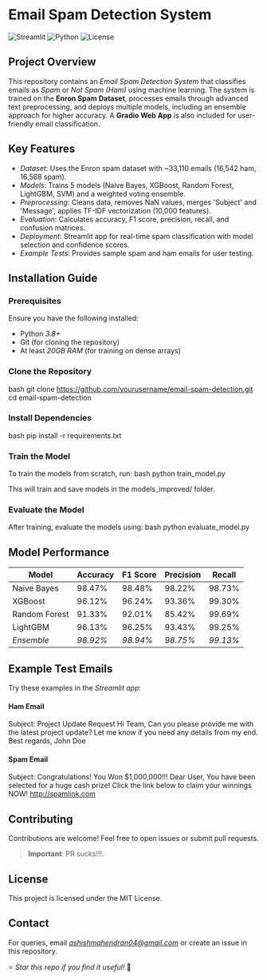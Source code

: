 # Email Spam Detection System

![Streamlit](https://img.shields.io/badge/Streamlit-App-blue.svg) ![Python](https://img.shields.io/badge/Python-3.8+-green.svg) ![License](https://img.shields.io/badge/License-MIT-yellow.svg)

## Project Overview
This repository contains an *Email Spam Detection System* that classifies emails as *Spam* or *Not Spam (Ham)* using machine learning. The system is trained on the **Enron Spam Dataset**, processes emails through advanced text preprocessing, and deploys multiple models, including an ensemble approach for higher accuracy. A **Gradio Web App** is also included for user-friendly email classification.

## Key Features
- *Dataset*: Uses the Enron spam dataset with ~33,110 emails (16,542 ham, 16,568 spam).
- *Models*: Trains 5 models (Naive Bayes, XGBoost, Random Forest, LightGBM, SVM) and a weighted voting ensemble.
- *Preprocessing*: Cleans data, removes NaN values, merges 'Subject' and 'Message', applies TF-IDF vectorization (10,000 features).
- *Evaluation*: Calculates accuracy, F1 score, precision, recall, and confusion matrices.
- *Deployment*: Streamlit app for real-time spam classification with model selection and confidence scores.
- *Example Tests*: Provides sample spam and ham emails for user testing.


## Installation Guide

### Prerequisites
Ensure you have the following installed:
- Python *3.8+*
- Git (for cloning the repository)
- At least *20GB RAM* (for training on dense arrays)

### Clone the Repository
bash
git clone https://github.com/yourusername/email-spam-detection.git
cd email-spam-detection


### Install Dependencies
bash
pip install -r requirements.txt


### Train the Model
To train the models from scratch, run:
bash
python train_model.py

This will train and save models in the models_improved/ folder.

### Evaluate the Model
After training, evaluate the models using:
bash
python evaluate_model.py


## Model Performance
| Model          | Accuracy | F1 Score | Precision | Recall  |
|---------------|----------|----------|----------|----------|
| Naive Bayes    | 98.47%   | 98.48%   | 98.22%   | 98.73%   |
| XGBoost        | 96.12%   | 96.24%   | 93.36%   | 99.30%   |
| Random Forest  | 91.33%   | 92.01%   | 85.42%   | 99.69%   |
| LightGBM       | 96.13%   | 96.25%   | 93.43%   | 99.25%   |
| *Ensemble*   | *98.92%* | *98.94%* | *98.75%* | *99.13%* |


## Example Test Emails
Try these examples in the *Streamlit app*:
#### Ham Email

Subject: Project Update Request
Hi Team,
Can you please provide me with the latest project update? Let me know if you need any details from my end.
Best regards,
John Doe

#### Spam Email

Subject: Congratulations! You Won $1,000,000!!!
Dear User,
You have been selected for a huge cash prize! Click the link below to claim your winnings NOW!
http://spamlink.com


## Contributing
Contributions are welcome! Feel free to open issues or submit pull requests.
> **Important**: PR sucks!!!.

## License
This project is licensed under the MIT License.

## Contact
For queries, email *ashishmahendran04@gmail.com* or create an issue in this repository.

⭐ *Star this repo if you find it useful!* 🌟

